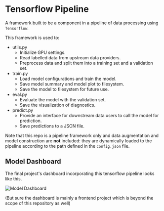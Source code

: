 # Tensorflow Pipeline

A framework built to be a component in a pipeline of data processing using `Tensorflow`.

This framework is used to:
* utils.py
  * Initialize GPU settings.
  * Read labelled data from upstream data providers.
  * Preprocess data and split them into a training set and a validation set.
* train.py
  * Load model configurations and train the model.
  * Save model summary and model plot to filesystem.
  * Save the model to filesystem for future use.
* eval.py
  * Evaluate the model with the validation set.
  * Save the visualization of diagnostics.
* predict.py
  * Provide an interface for downstream data users to call the model for prediction.
  * Save predictions to a JSON file.

Note that this repo is a pipeline framework only and data augmentation and 
model construction are **not** included: they are dynamically loaded to the
pipeline according to the path defined in the `config.json` file.

## Model Dashboard

The final project's dashboard incorporating this tensorflow pipeline looks like this.

![Model Dashboard](./assets/dashboard.gif)

(But sure the dashboard is mainly a frontend project which is beyond the scope
of this repository as well)